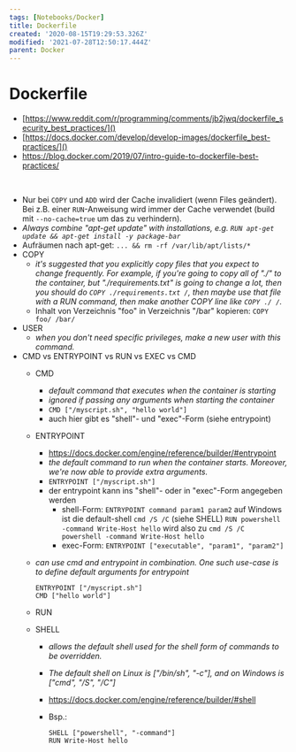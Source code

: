 ```yaml
---
tags: [Notebooks/Docker]
title: Dockerfile
created: '2020-08-15T19:29:53.326Z'
modified: '2021-07-28T12:50:17.444Z'
parent: Docker
---
```


# Dockerfile
- [https://www.reddit.com/r/programming/comments/jb2jwq/dockerfile_security_best_practices/]()
- [https://docs.docker.com/develop/develop-images/dockerfile_best-practices/]()
- https://blog.docker.com/2019/07/intro-guide-to-dockerfile-best-practices/

<br/>

- Nur bei `COPY` und `ADD` wird der Cache invalidiert (wenn Files geändert). Bei z.B. einer `RUN`-Anweisung wird immer der Cache verwendet (build mit `--no-cache=true` um das zu verhindern).
- *Always combine "apt-get update" with installations, e.g. `RUN apt-get update && apt-get install -y package-bar`*
- Aufräumen nach apt-get: `... && rm -rf /var/lib/apt/lists/*`
- COPY
  - *it's suggested that you explicitly copy files that you expect to change frequently. For example, if you're going to copy all of "./" to the container, but "./requirements.txt" is going to change a lot, then you should do `COPY ./requirements.txt /`, then maybe use that file with a RUN command, then make another COPY line like `COPY ./ /`.*
  - Inhalt von Verzeichnis "foo" in Verzeichnis "/bar" kopieren: `COPY foo/ /bar/` 
- USER
  - *when you don't need specific privileges, make a new user with this command.*
- CMD vs ENTRYPOINT vs RUN vs EXEC vs CMD
  - CMD
    - *default command that executes when the container is starting*
    - *ignored if passing any arguments when starting the container*
    - `CMD ["/myscript.sh", "hello world"]`
    - auch hier gibt es "shell"- und "exec"-Form (siehe entrypoint)
  - ENTRYPOINT
    - https://docs.docker.com/engine/reference/builder/#entrypoint
    - *the default command to run when the container starts. Moreover, we're now able to provide extra arguments.*
    - `ENTRYPOINT ["/myscript.sh"]`
    - der entrypoint kann ins "shell"- oder in "exec"-Form angegeben werden
      - shell-Form: `ENTRYPOINT command param1 param2`
        auf Windows ist die default-shell `cmd /S /C` (siehe SHELL)
        `RUN powershell -command Write-Host hello` wird also zu `cmd /S /C powershell -command Write-Host hello`
      - exec-Form: `ENTRYPOINT ["executable", "param1", "param2"]`
  - *can use cmd and entrypoint in combination. One such use-case is to define default arguments for entrypoint*

    ```
    ENTRYPOINT ["/myscript.sh"]
    CMD ["hello world"]
    ``` 

  - RUN
  - SHELL
    - *allows the default shell used for the shell form of commands to be overridden.*
    - *The default shell on Linux is ["/bin/sh", "-c"], and on Windows is ["cmd", "/S", "/C"]*
    - https://docs.docker.com/engine/reference/builder/#shell
    - Bsp.:

      ```
      SHELL ["powershell", "-command"]
      RUN Write-Host hello
      ```
